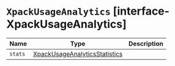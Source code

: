 # `XpackUsageAnalytics` [interface-XpackUsageAnalytics]

| Name | Type | Description |
| - | - | - |
| `stats` | [XpackUsageAnalyticsStatistics](./XpackUsageAnalyticsStatistics.md) | &nbsp; |
